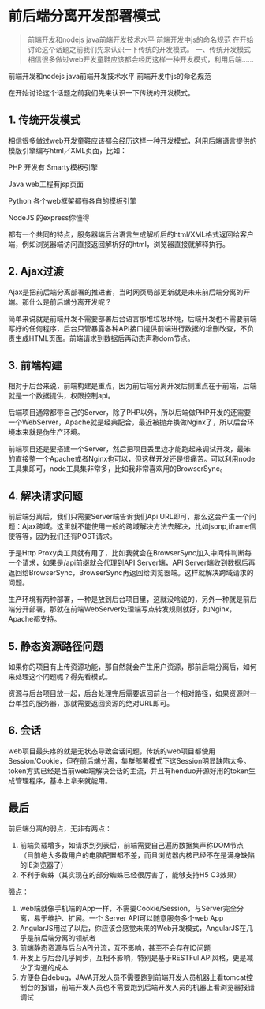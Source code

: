 # 前后端分离开发部署模式

> 前端开发和nodejs java前端开发技术水平 前端开发中js的命名规范 在开始讨论这个话题之前我们先来认识一下传统的开发模式。
> 一、传统开发模式 相信很多做过web开发童鞋应该都会经历这样一种开发模式，利用后端……

前端开发和nodejs java前端开发技术水平 前端开发中js的命名规范

在开始讨论这个话题之前我们先来认识一下传统的开发模式。

## 1. 传统开发模式

相信很多做过web开发童鞋应该都会经历这样一种开发模式，利用后端语言提供的模版引擎编写html／XML页面，比如：

PHP 开发有 Smarty模板引擎

Java web工程有jsp页面

Python 各个web框架都有各自的模板引擎

NodeJS 的express你懂得

都有一个共同的特点，服务器端后台语言生成解析后的html/XML格式返回给客户端，例如浏览器端访问直接返回解析好的html，浏览器直接就解释执行。

## 2. Ajax过渡

Ajax是把前后端分离部署的推进者，当时网页局部更新就是未来前后端分离的开端。那什么是前后端分离开发呢？

简单来说就是前端开发不需要部署后台语言那堆垃圾环境，后端开发也不需要前端写好的任何程序，后台只管暴露各种API接口提供前端进行数据的增删改查，不负责生成HTML页面。前端请求到数据后再动态声称dom节点。

## 3. 前端构建

相对于后台来说，前端构建是重点，因为前后端分离开发后侧重点在于前端，后端就是一个数据提供，权限控制api。

后端项目通常都带自己的Server，除了PHP以外，所以后端做PHP开发的还需要一个WebServer，Apache就是经典配合，最近被抛弃换做Nginx了，所以后台环境本来就是伪生产环境。

前端项目还是要搭建一个Server，然后把项目丢里边才能跑起来调试开发，最笨的直接整一个Apache或者Nginx也可以，但这样开发还是很痛苦。可以利用node工具集即可，node工具集非常多，比如我非常喜欢用的BrowserSync。

## 4. 解决请求问题

前后端分离后，我们只需要Server端告诉我们Api URL即可，那么这会产生一个问题：Ajax跨域。这里就不能使用一般的跨域解决方法去解决，比如jsonp,iframe信使等等，因为我们还有POST请求。

于是Http Proxy类工具就有用了，比如我就会在BrowserSync加入中间件判断每一个请求，如果是/api前缀就会代理到API Server端，API Server端收到数据后再返回给BrowserSync，BrowserSync再返回给浏览器端。这样就解决跨域请求的问题。

生产环境有两种部署，一种是放到后台项目里，这就没啥说的，另外一种就是前后端分开部署，那就在前端WebServer处理端写点转发规则就好，如Nginx，Apache都支持。

## 5. 静态资源路径问题

如果你的项目有上传资源功能，那自然就会产生用户资源，那前后端分离后，如何来处理这个问题呢？得先看模式。

资源与后台项目放一起，后台处理完后需要返回前台一个相对路径，如果资源时一台单独的服务器，那就需要返回资源的绝对URL即可。

## 6. 会话

web项目最头疼的就是无状态导致会话问题，传统的web项目都使用Session/Cookie，但在前后端分离，集群部署模式下这Session明显缺陷太多。token方式已经是当前web端解决会话的主流，并且有henduo开源好用的token生成管理程序，基本上拿来就能用。

## 最后

前后端分离的弱点，无非有两点：

1. 前端负载增多，如请求到列表后，前端需要自己遍历数据集声称DOM节点 （目前绝大多数用户的电脑配置都不差，而且浏览器内核已经不在是满身缺陷的IE浏览器了）
2. 不利于蜘蛛（其实现在的部分蜘蛛已经很厉害了，能够支持H5 C3效果）

强点：

1. web端就像手机端的App一样，不需要Cookie/Session，与Server完全分离，易于维护、扩展。一个  Server API可以随意服务多个web App
2. AngularJS用过了以后，你应该会感觉未来的Web开发模式，AngularJS在几乎是前后端分离的领航者
3. 前端静态资源与后台API分流，互不影响，甚至不会存在IO问题
4. 开发上与后台几乎同步，互相不影响，特别是基于RESTFul API风格，更是减少了沟通的成本
5. 方便各自debug，JAVA开发人员不需要跑到前端开发人员机器上看tomcat控制台的报错，前端开发人员也不需要跑到后端开发人员的机器上看浏览器报错调试